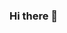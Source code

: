 ### Hi there 👋

<!--
**orwastaif/orwastaif** is a ✨ _special_ ✨ repository because its `README.md` (this file) appears on your GitHub profile.

Here are some ideas to get you started:


- 🌱 I’m currently learning HTML , CSS, JavaScript and PHP 


[![Top Langs](https://github-readme-stats.vercel.app/api/top-langs/?username=orwastaif&langs_count=8&layout=compact)](https://github.com/orwastaif)

<img src= "https://github-readme-stats.vercel.app/api?username=orwastaif&&show_icons=true&title_color=darkred&icon_color=white&text_color=bbbbb&bg_color=bbbbbb">
